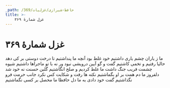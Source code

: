 ```yaml
---
_path: /حافظ-شیرازی/غزلیات/369
title: >-
    غزل شمارهٔ ۳۶۹
---
```

# غزل شمارهٔ ۳۶۹

ما ز یاران چشم یاری داشتیم
خود غلط بود آنچه ما پنداشتیم
تا درخت دوستی بر کی دهد
حالیا رفتیم و تخمی کاشتیم
گفت و گو آیین درویشی نبود
ور نه با تو ماجراها داشتیم
شیوه چشمت فریب جنگ داشت
ما غلط کردیم و صلح انگاشتیم
گلبن حسنت نه خود شد دلفروز
ما دم همت بر او بگماشتیم
نکته ها رفت و شکایت کس نکرد
جانب حرمت فرو نگذاشتیم
گفت خود دادی به ما دل حافظا
ما محصل بر کسی نگماشتیم
